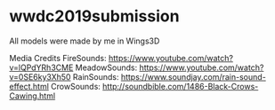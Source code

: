 # wwdc2019submission

All models were made by me in Wings3D

Media Credits
FireSounds: https://www.youtube.com/watch?v=lQPdYRh3CME
MeadowSounds: https://www.youtube.com/watch?v=0SE6ky3Xh50
RainSounds: https://www.soundjay.com/rain-sound-effect.html
CrowSounds: http://soundbible.com/1486-Black-Crows-Cawing.html

